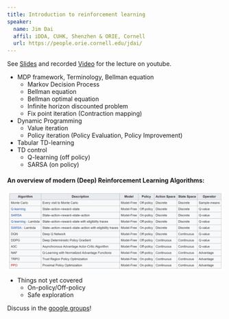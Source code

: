 ```yaml
---
title: Introduction to reinforcement learning
speaker:
  name: Jim Dai
  affil: iDDA, CUHK, Shenzhen & ORIE, Cornell
  url: https://people.orie.cornell.edu/jdai/
---
```


See [Slides](/static/files/RL_tutorials2019-121jd_final.pdf) and recorded [Video](https://youtu.be/mIeoDCUmbz8) for the lecture on youtube.

- MDP framework, Terminology, Bellman equation
  - Markov Decision Process
  - Bellman equation
  - Bellman optimal equation
  - Infinite horizon discounted problem
  - Fix point iteration (Contraction mapping)
- Dynamic Programming
  - Value iteration
  - Policy iteration (Policy Evaluation, Policy Improvement)
- Tabular TD-learning
- TD control
  - Q-learning (off policy)
  - SARSA (on policy)


#### An overview of modern (Deep) Reinforcement Learning Algorithms:
<img src="/static/img/comp_rl_alg.png" alt="Comparison of reinforcement learning algorithms" width="800" align="middle">

- Things not yet covered
  - On-policy/Off-policy
  - Safe exploration

Discuss in the [google groups](https://groups.google.com/d/msg/rlseminar/htkybW4yYNo/Ik3krfjaEwAJ)!